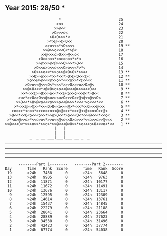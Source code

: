Year 2015: 28/50 *
------------------------------------------------------------
                            *                          25 
                           >o<                         24 
                          >>@<<                        23 
                         >O>>>o<                       22 
                        >O<O>>>*<                      21 
                       >*>@>>@<O<<                     20 
                      >>o<<<*<O<<<<                    19 **
                     >>@>>o<<<O<*>@<                   18 
                    >>@<<<o>O>>>@<<o<                  17 
                   >O>>o<<*<o>>o<<*<*<                 16 
                  >>@>>>@<@>>>O>>>*>O<<                15 
                 >O<<o>o<<o<<<O>o<<<*>*<               14 
                >O>>>o<<*>>o>>@<O>O>*>>o<              13 **
               >>O>>o>>>*>>*<<*>O>@<O<<<@<             12 **
              >o>>@>@<<<@>>o>*<<<o>>*<@<<<<            11 **
             >O>o<<@<<<O<*<<<*>>>O>>>o>>O>@<           10 **
            >>@>O<<<*<@<O>o>o<<@<<<@>>>o<<O<<           9 **
           >>*<<<@>>O>>>o<<*<<@<o>>o>>>@<*>O<<          8 **
          >o>*>>O>>O<<@<o>o<o>O>>>O>>@<@<<@<<O<         7 **
         >>O<<*>O>@<o<<<o>>>o<<@>>>*<<<*>o<<<*<<        6 **
        >*<<<@>>@>>*<<<O>O<<o<<<@>*<<<*<<O>>>@<<<       5 **
       >o>>>*<o<<*>>>o>>o<<@<@>>>*>>>@<<@<<o<O>>@<      4 **
      >O<<*<<O<o<<<o>>*>>o>O<<*>o<<<O<*<<<@<<<*<<o<     3 **
     >*<o>@>>o>*<<o>o<*>>o<<@<o<<O>o>>>*<<o>>o>>@<<<    2 **
    >>@<<<O<*>>>o>>*>>o>*>>@<<<@<O>>*>o<<<o>O<<<o<*<<   1 **
                          |   |                             
                          |   |                             
               _  _ __ ___|___|___ __ _  _                  

__ ___ _ _ __ ____ __ ___ _ ____ ___ _ ___

_ __ _ _ __ __ _ _ _ _____ _ ___ ___ ____

___ ____ _ __ _ ____ ____ _ _____ ___ _

_ _ _ _ ____ ___ ____ _ __ __ ___ __ _ _

          --------Part 1--------   --------Part 2--------
    Day       Time   Rank  Score       Time   Rank  Score
     19       >24h   7468      0       >24h   5648      0
     13       >24h   9905      0       >24h   9763      0
     12       >24h  11871      0       >24h  10177      0
     11       >24h  11672      0       >24h  11491      0
     10       >24h  13676      0       >24h  13117      0
      9       >24h  12595      0       >24h  12309      0
      8       >24h  14614      0       >24h  13761      0
      7       >24h  15437      0       >24h  14845      0
      6       >24h  22279      0       >24h  21188      0
      5       >24h  28041      0       >24h  23664      0
      4       >24h  28889      0       >24h  27623      0
      3       >24h  34538      0       >24h  31496      0
      2       >24h  42423      0       >24h  37774      0
      1       >24h  67774      0       >24h  54038      0
